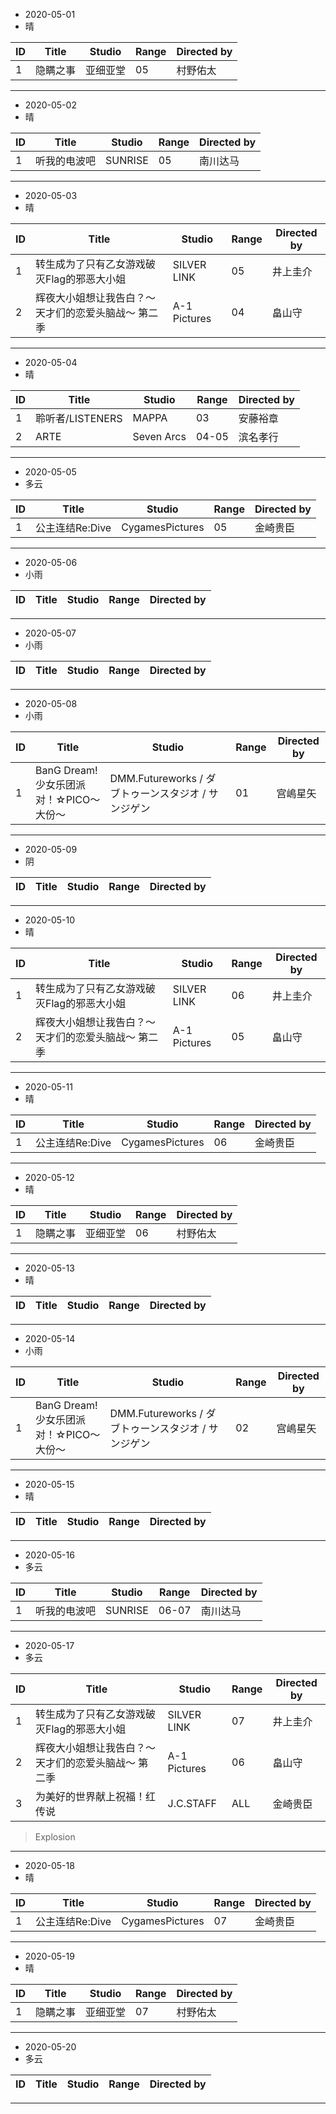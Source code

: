 - 2020-05-01
- 晴


ID|Title|Studio|Range|Directed by
---|---|---|---|---
1|隐瞒之事|亚细亚堂|05|村野佑太|

> 

---
- 2020-05-02
- 晴


ID|Title|Studio|Range|Directed by
---|---|---|---|---
1|听我的电波吧|SUNRISE|05|南川达马|

> 

---

- 2020-05-03
- 晴

ID|Title|Studio|Range|Directed by
---|---|---|---|---
1|转生成为了只有乙女游戏破灭Flag的邪恶大小姐|SILVER LINK|05|井上圭介
2|辉夜大小姐想让我告白？～天才们的恋爱头脑战～ 第二季|A-1 Pictures|04|畠山守|

>

---

- 2020-05-04
- 晴

ID|Title|Studio|Range|Directed by
---|---|---|---|---
1|聆听者/LISTENERS|MAPPA|03|安藤裕章|
2|ARTE|Seven Arcs|04-05|滨名孝行

>

---

- 2020-05-05
- 多云

ID|Title|Studio|Range|Directed by
---|---|---|---|---
1|公主连结Re:Dive|CygamesPictures|05|金崎贵臣|

>
---

- 2020-05-06
- 小雨

ID|Title|Studio|Range|Directed by
---|---|---|---|---

>
---

- 2020-05-07
- 小雨

ID|Title|Studio|Range|Directed by
---|---|---|---|---

>
---

- 2020-05-08
- 小雨

ID|Title|Studio|Range|Directed by
---|---|---|---|---
1|BanG Dream! 少女乐团派对！☆PICO～大份～|DMM.Futureworks / ダブトゥーンスタジオ / サンジゲン|01|宫嶋星矢|

>
---

- 2020-05-09
- 阴

ID|Title|Studio|Range|Directed by
---|---|---|---|---

>
---
- 2020-05-10
- 晴

ID|Title|Studio|Range|Directed by
---|---|---|---|---
1|转生成为了只有乙女游戏破灭Flag的邪恶大小姐|SILVER LINK|06|井上圭介
2|辉夜大小姐想让我告白？～天才们的恋爱头脑战～ 第二季|A-1 Pictures|05|畠山守|

>

---

- 2020-05-11
- 晴

ID|Title|Studio|Range|Directed by
---|---|---|---|---
1|公主连结Re:Dive|CygamesPictures|06|金崎贵臣|

>
---
- 2020-05-12
- 晴


ID|Title|Studio|Range|Directed by
---|---|---|---|---
1|隐瞒之事|亚细亚堂|06|村野佑太|

> 

---
- 2020-05-13
- 晴


ID|Title|Studio|Range|Directed by
---|---|---|---|---

> 

---
- 2020-05-14
- 小雨

ID|Title|Studio|Range|Directed by
---|---|---|---|---
1|BanG Dream! 少女乐团派对！☆PICO～大份～|DMM.Futureworks / ダブトゥーンスタジオ / サンジゲン|02|宫嶋星矢|

>
---
- 2020-05-15
- 晴

ID|Title|Studio|Range|Directed by
---|---|---|---|---

>
---
- 2020-05-16
- 多云

ID|Title|Studio|Range|Directed by
---|---|---|---|---
1|听我的电波吧|SUNRISE|06-07|南川达马|


>
---
- 2020-05-17
- 多云

ID|Title|Studio|Range|Directed by
---|---|---|---|---
1|转生成为了只有乙女游戏破灭Flag的邪恶大小姐|SILVER LINK|07|井上圭介
2|辉夜大小姐想让我告白？～天才们的恋爱头脑战～ 第二季|A-1 Pictures|06|畠山守|
3|为美好的世界献上祝福！红传说|J.C.STAFF|ALL|金崎贵臣|

>Explosion
---
- 2020-05-18
- 晴

ID|Title|Studio|Range|Directed by
---|---|---|---|---
1|公主连结Re:Dive|CygamesPictures|07|金崎贵臣|


>
---
- 2020-05-19
- 晴

ID|Title|Studio|Range|Directed by
---|---|---|---|---
1|隐瞒之事|亚细亚堂|07|村野佑太|

>
---
- 2020-05-20
- 多云

ID|Title|Studio|Range|Directed by
---|---|---|---|---

>
---